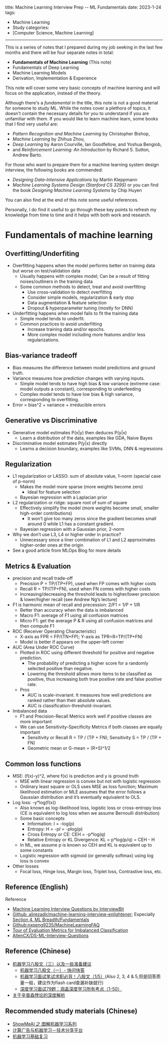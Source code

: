 title: Machine Learning Interview Prep -- ML Fundamentals
date: 2023-1-24
tags:
- Machine Learning
- Study
categories:
- [Computer Science, Machine Learning]
---

This is a series of notes that I prepared during my job seeking in the last few months and there will be four separate notes in total:
- **Fundamentals of Machine Learning** (This note)
- Fundamentals of Deep Learning
- Machine Learning Models
- Derivation, Implementation & Experience

This note will cover some very basic concepts of machine learning and will focus on the application, instead of the theory.

<!-- more -->

Although there's a *fundamental* in the title, this note is not a good material for someone to study ML. While the notes cover a plethora of topics, it doesn't contain the necessary details for you to understand if you are unfamiliar with them. If you would like to learn machine learn, some books that I find very useful are:
- *Pattern Recognition and Machine Learning* by Christopher Bishop,
- *Machine Learning* by Zhihua Zhou,
- *Deep Learning* by Aaron Courville, Ian Goodfellow, and Yoshua Bengiob,
- and *Reinforcement Learning: An Introduction* by Richard S. Sutton, Andrew Barto.

For those who want to prepare them for a machine learning system design interview, the following books are commended:
- *Designing Data-Intensive Applications* by Martin Kleppmann
- *Machine Learning Systems Design (Stanford CS 329S)* or you can find the book *Designing Machine Learning Systems* by Chip Huyen

You can also find at the end of this note some useful references.

Personally, I do find it useful to go through these key points to refresh my knowledge from time to time and it helps with both work and research.

# Fundamentals of machine learning

## Overfitting/Underfiting
- Overfitting happens when the model performs better on training data but worse on test/validation data
    - Usually happens with complex model; Can be a result of fitting noises/outliners in the training data
    - Some common methods to detect, treat and avoid overfitting
        - Use cross-validation to detect overfitting
        - Consider simple models, regularization & early stop
        - Data augmentation & feature selection
        - Dropout & hyperparameter tuning (mostly for DNN)
- Underfitting happens when model fails to fit the training data
    - Simple model tends to underfit.
    - Common practices to avoid underfitting
        - Increase training data and/or epochs.
        - More complex model including more features and/or less regularizations.

## Bias-variance tradeoff
- Bias measures the difference between model predictions and ground truth.
- Variance measures how prediction changes with varying inputs.
    - Simple model tends to have high bias & low variance (extreme case: model outputs a constant), corresponding to underfeeding
    - Complex model tends to have low bias & high variance, corresponding to overfitting.
- Error = bias^2 + variance + irreducible errors

## Generative vs Discriminative
- Generative model estimates P(x|y) then deduces P(y|x)
    - Learn a distribution of the data, examples like GDA, Naive Bayes
- Discriminative model estimates P(y|x) directly
    - Learns a decision boundary, examples like SVMs, DNN & regressions

## Regularization
- L1 regularization or LASSO: sum of absolute value, 1-norm (special case of p-norm)
    - Makes the model more sparse (more weights become zero)
        - Ideal for feature selection
    - Bayesian regression with a Laplacian prior
- L2 regularization or ridge: square root of sum of square
    - Effectively simplify the model (more weights become small, smaller high-order contributions)
        - It won’t give too many zeros since the gradient becomes small around 0 while L1 has a constant gradient.
    - Bayesian regression with a Gaussian prior, 2-norm
- Why we don’t use L3, L4 or higher order in practice?
    - Unnecessary since a liner combination of L1 and L2 approximates higher-order ones at the origin
- See a good article from MLOps Blog for more details

## Metrics & Evaluation
- precision and recall trade-off
    - Precision P = TP/(TP+FP), used when FP comes with higher costs
    - Recall R = TP/(TP+FN), used when FN comes with higher costs
    - Increasing/decreasing the threshold leads to higher/lower precision & lower/higher recall (see Andrew Ng’s lecture)
- F1 is harmonic mean of recall and precession: 2/F1 = 1/P + 1/R
    - Better than accuracy when the data is imbalanced
    - Macro F1: average of F1 using all confusion matrices
    - Micro F1: get the average P & R using all confusion matrices and then compute F1
- ROC (Receiver Operating Characteristic)
    - X-axis as FPR = FP/(TN+FP); Y-axis as TPR=R=TP/(TP+FN)
    - Model is better if appears on the upper-left corner
- AUC (Area Under ROC Curve)
    - Plotted in ROC using different threshold for positive and negative prediction.
        - The probability of predicting a higher score for a randomly selected positive than negative.
        - Lowering the threshold allows more items to be classified as positive, thus increasing both true positive rate and false positive rate.
    - Pros
        - AUC is scale-invariant. It measures how well predictions are ranked rather than their absolute values.
        - AUC is classification-threshold-invariant.
- Imbalanced data
    - F1 and Precision-Recall Metrics work well if positive classes are more important
    - We can use Sensitivity-Specificity Metrics if both classes are equally important
        - Sensitivity or Recall R = TP / (TP + FN); Sensitivity S = TP / (TP + FN)
        - Geometric mean or G-mean = (R+S)^1/2

## Common loss functions
- MSE: (f(x)-y)^2, where f(x) is prediction and y is ground truth
    - MSE with linear regression is convex but not with logistic regression
    - Ordinary least square or OLS uses MSE as loss function; Maximum likelihood estimation or MLE assumes that the error follows a Gaussian distribution and it’s eventually equivalent to OLS.
- Log loss: -y*log(f(x))
    - Also known as log-likelihood loss, logistic loss or cross-entropy loss (CE is equivalent to log loss when we assume Bernoulli distribution)
    - Some basic concepts
        - Information: I = -log(p)
        - Entropy: H = -p*I = -p*log(p)
        - Cross Entropy or CE: CEH = -p*log(q)
        - Relative Entropy or KL Divergence: KL = p*log(p/q) = CEH - H
    - In ML, we assume p is known so CEH and KL is equivalent up to some constants
    - Logistic regression with sigmoid (or generally softmax) using log loss is convex
- Other losses
    - Focal loss, Hinge loss, Margin loss, Triplet loss, Contrastive loss, etc.


## Reference (English)
Reference
- [Machine Learning Interview Questions by InterviewBit](https://www.interviewbit.com/machine-learning-interview-questions/)
- [Github: alirezadir/machine-learning-interview-enlightener](https://github.com/alirezadir/machine-learning-interview-enlightener); Especially [Section 4. ML Breadth/Fundamentals](https://github.com/alirezadir/machine-learning-interview-enlightener/blob/main/ml-breadth.md)
- [Github:nxpeng9235/MachineLearningFAQ](https://github.com/nxpeng9235/MachineLearningFAQ/blob/main/syllabus.jpg)
- [Tour of Evaluation Metrics for Imbalanced Classification](https://machinelearningmastery.com/tour-of-evaluation-metrics-for-imbalanced-classification/)
- [AllenCX/DS-ML-Interview-Questions](https://github.com/AllenCX/DS-ML-Interview-Questions)

## Reference (Chinese)
- [机器学习八股文（三）以及一些准备建议](https://www.1point3acres.com/bbs/thread-714558-1-1.html)
    - [机器学习八股文（一）- 快问快答](https://northern-dracopelta-98c.notion.site/5b22e124e16d4b2d937940367ca20eb0?v=19feabb85e9e4b54bc498579b3c7f1c5)
    - [机器学习面试笔试求职必背！八股文（1/5）](机器学习面试笔试求职必背！八股文（1/5）)(Also 2, 3, 4 & 5,但是回答质量一般，建议作为flash card查漏补缺就行)
    - [深度学习面试79题：涵盖深度学习所有考点（1-50）](https://zhuanlan.zhihu.com/p/231171098)
- [关于辛普森悖论的深度解析](https://zhuanlan.zhihu.com/p/348967975)

## Recommended study materials (Chinese)
- [ShowMeAI 之 图解机器学习系列](https://www.showmeai.tech/article-search?keyword=%E5%9B%BE%E8%A7%A3%E6%9C%BA%E5%99%A8%E5%AD%A6%E4%B9%A0)
- [计算广告与机器学习－技术分享平台](http://www.52caml.com/home/)
- [机器学习基础复习](https://www.zhihu.com/column/c_1417097003608666112)